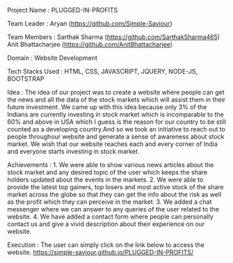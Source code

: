Project Name : PLUGGED-IN-PROFITS

Team Leader : Aryan (https://github.com/Simple-Saviour)

Team Members : Sarthak Sharma (https://github.com/SarthakSharma465)
               Anit Bhattacharjee (https://github.com/AnitBhattacharjee)

Domain : Website Development

Tech Stacks Used : HTML, CSS, JAVASCRIPT, JQUERY, NODE-JS, BOOTSTRAP 

Idea : The idea of our project was to create a website where people can get the news and all the data of the stock 
        markets which will assist them in their future investment.
       We came up with this idea because only 3% of the Indians are currently investing in stock market which 
        is incomparable to the 60% and above in USA which I guess is the reason for our country to be still 
        counted as a developing country.And so we took an initiative to reach out to people throughour website 
        and generate a sense of awareness about stock market.
       We wish that our website reaches each and every corner of India and everyone starts investing in stock market.

Achievements : 1. We were able to show various news articles about the stock market and any desired topic of the user 
                    which keeps the share holders updated about the events in the markets.
               2. We were able to provide the latest top gainers, top losers and most active stock of the share market 
                    across the globe so that they can get the info about the risk as well as the profit
                      which they can perceive in the market.
               3. We added a chat messenger where we can answer to any queries of the user related to the website.
               4. We have added a contact form where people can personally contact us and give a 
                    vivid description about their experience on our website.
 
 Execution : The user can simply click on the link below to access the website.
              https://simple-saviour.github.io/PLUGGED-IN-PROFITS/
